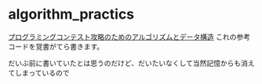 # algorithm_practics
[プログラミングコンテスト攻略のためのアルゴリズムとデータ構造](https://www.amazon.co.jp/dp/B00U5MVXZO/ref=dp-kindle-redirect?_encoding=UTF8&btkr=1)
これの参考コードを覚書がてら書きます。

だいぶ前に書いていたとは思うのだけど、だいたいなくして当然記憶からも消えてしまっているので
